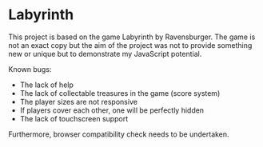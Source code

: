 # Labyrinth
This project is based on the game Labyrinth by Ravensburger. The game is not an exact copy but the aim of the project was not to provide something new or unique but to demonstrate my JavaScript potential.

Known bugs:
- The lack of help
- The lack of collectable treasures in the game (score system)
- The player sizes are not responsive
- If players cover each other, one will be perfectly hidden
- The lack of touchscreen support

Furthermore, browser compatibility check needs to be undertaken.
